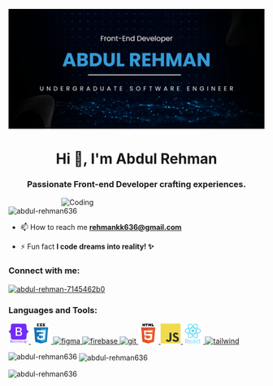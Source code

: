 ![logo](https://github.com/Abdul-Rehman636/Abdul-Rehman636/blob/main/Github%20Profile%20Banner.png)
<h1 align="center">Hi 👋, I'm Abdul Rehman</h1>
<h3 align="center">Passionate Front-end Developer crafting experiences.</h3>

<img src="https://cdn.dribbble.com/users/1292677/screenshots/6139167/avento.gif" align="right" alt="Coding" width="400">

<p align="left"> <img src="https://komarev.com/ghpvc/?username=abdul-rehman636&label=Profile%20views&color=0e75b6&style=flat" alt="abdul-rehman636" /> </p>

- 📫 How to reach me **rehmankk636@gmail.com**

- ⚡ Fun fact **I code dreams into reality! ✨**

<h3 align="left">Connect with me:</h3>
<p align="left">
<a href="https://linkedin.com/in/abdul-rehman-7145462b0" target="blank"><img align="center" src="https://raw.githubusercontent.com/rahuldkjain/github-profile-readme-generator/master/src/images/icons/Social/linked-in-alt.svg" alt="abdul-rehman-7145462b0" height="30" width="40" /></a>
</p>

<h3 align="left">Languages and Tools:</h3>
<p align="left"> <a href="https://getbootstrap.com" target="_blank" rel="noreferrer"> <img src="https://raw.githubusercontent.com/devicons/devicon/master/icons/bootstrap/bootstrap-plain-wordmark.svg" alt="bootstrap" width="40" height="40"/> </a> <a href="https://www.w3schools.com/css/" target="_blank" rel="noreferrer"> <img src="https://raw.githubusercontent.com/devicons/devicon/master/icons/css3/css3-original-wordmark.svg" alt="css3" width="40" height="40"/> </a> <a href="https://www.figma.com/" target="_blank" rel="noreferrer"> <img src="https://www.vectorlogo.zone/logos/figma/figma-icon.svg" alt="figma" width="40" height="40"/> </a> <a href="https://firebase.google.com/" target="_blank" rel="noreferrer"> <img src="https://www.vectorlogo.zone/logos/firebase/firebase-icon.svg" alt="firebase" width="40" height="40"/> </a> <a href="https://git-scm.com/" target="_blank" rel="noreferrer"> <img src="https://www.vectorlogo.zone/logos/git-scm/git-scm-icon.svg" alt="git" width="40" height="40"/> </a> <a href="https://www.w3.org/html/" target="_blank" rel="noreferrer"> <img src="https://raw.githubusercontent.com/devicons/devicon/master/icons/html5/html5-original-wordmark.svg" alt="html5" width="40" height="40"/> </a> <a href="https://developer.mozilla.org/en-US/docs/Web/JavaScript" target="_blank" rel="noreferrer"> <img src="https://raw.githubusercontent.com/devicons/devicon/master/icons/javascript/javascript-original.svg" alt="javascript" width="40" height="40"/> </a> <a href="https://reactjs.org/" target="_blank" rel="noreferrer"> <img src="https://raw.githubusercontent.com/devicons/devicon/master/icons/react/react-original-wordmark.svg" alt="react" width="40" height="40"/> </a> <a href="https://tailwindcss.com/" target="_blank" rel="noreferrer"> <img src="https://www.vectorlogo.zone/logos/tailwindcss/tailwindcss-icon.svg" alt="tailwind" width="40" height="40"/> </a> </p>

<p><img align="left" src="https://github-readme-stats.vercel.app/api/top-langs?username=abdul-rehman636&show_icons=true&locale=en&layout=compact" alt="abdul-rehman636" /></p>

<p>&nbsp;<img align="center" src="https://github-readme-stats.vercel.app/api?username=abdul-rehman636&show_icons=true&locale=en" alt="abdul-rehman636" /></p>

<p><img align="center" src="https://github-readme-streak-stats.herokuapp.com/?user=abdul-rehman636&" alt="abdul-rehman636" /></p>

